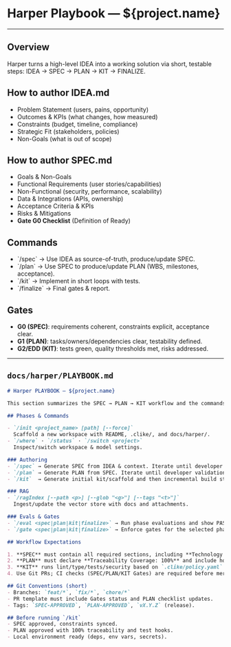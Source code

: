 # Harper Playbook — ${project.name}


---

## Overview
Harper turns a high-level IDEA into a working solution via short, testable steps: IDEA → SPEC → PLAN → KIT → FINALIZE.

## How to author IDEA.md
- Problem Statement (users, pains, opportunity)
- Outcomes & KPIs (what changes, how measured)
- Constraints (budget, timeline, compliance)
- Strategic Fit (stakeholders, policies)
- Non-Goals (what is out of scope)

## How to author SPEC.md
- Goals & Non-Goals
- Functional Requirements (user stories/capabilities)
- Non-Functional (security, performance, scalability)
- Data & Integrations (APIs, ownership)
- Acceptance Criteria & KPIs
- Risks & Mitigations
- **Gate G0 Checklist** (Definition of Ready)

## Commands
- \`/spec\` → Use IDEA as source-of-truth, produce/update SPEC.
- \`/plan\` → Use SPEC to produce/update PLAN (WBS, milestones, acceptance).
- \`/kit\`  → Implement in short loops with tests.
- \`/finalize\` → Final gates & report.

## Gates
- **G0 (SPEC)**: requirements coherent, constraints explicit, acceptance clear.
- **G1 (PLAN)**: tasks/owners/dependencies clear, testability defined.
- **G2/EDD (KIT)**: tests green, quality thresholds met, risks addressed.

---
## `docs/harper/PLAYBOOK.md`
```markdown
# Harper PLAYBOOK — ${project.name}

This section summarizes the SPEC → PLAN → KIT workflow and the commands to run.

## Phases & Commands

- `/init <project_name> [path] [--force]`  
  Scaffold a new workspace with README, .clike/, and docs/harper/.
- `/where` · `/status` · `/switch <project>`  
  Inspect/switch workspace & model settings.

### Authoring
- `/spec` → Generate SPEC from IDEA & context. Iterate until developer validation.
- `/plan` → Generate PLAN from SPEC. Iterate until developer validation.
- `/kit`  → Generate initial kit/scaffold and then incremental build steps.

### RAG
- `/ragIndex [--path <p>] [--glob "<g>"] [--tags "<t>"]`  
  Ingest/update the vector store with docs and attachments.

### Evals & Gates
- `/eval <spec|plan|kit|finalize>` → Run phase evaluations and show PASS/FAIL.
- `/gate <spec|plan|kit|finalize>` → Enforce gates for the selected phase.

## Workflow Expectations

1. **SPEC** must contain all required sections, including **Technology Constraints** and KPIs with a **measurement** statement.  
2. **PLAN** must declare **Traceability Coverage: 100%** and include hooks for Unit/Functional/Integration/Security/UAT tests, plus **Environment Profiles** aligned to constraints.  
3. **KIT** runs lint/type/tests/security based on `.clike/policy.yaml` and `.clike/capabilities.yaml`.  
4. Use Git PRs; CI checks (SPEC/PLAN/KIT Gates) are required before merging.

## Git Conventions (short)
- Branches: `feat/*`, `fix/*`, `chore/*`
- PR template must include Gates status and PLAN checklist updates.
- Tags: `SPEC-APPROVED`, `PLAN-APPROVED`, `vX.Y.Z` (release).

## Before running `/kit`
- SPEC approved, constraints synced.
- PLAN approved with 100% traceability and test hooks.
- Local environment ready (deps, env vars, secrets).
